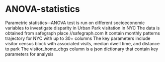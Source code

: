 # ANOVA-statistics
Parametric statistics--ANOVA test is run on different socioeconomic variables to investigate disparity in Urban Park visitation in NYC
The data is obtained from safegraph place //safegraph.com
It contain monthly patterns trajectory for NYC with up to 30+ columns
The key parameters include visitor census block with associated visits, median dwell time, and distance to park
The visitor_home_cbgs column is a json dictionary that contain key parameters for analysis
